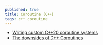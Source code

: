 ```yaml
---
published: true
title: Coroutine (C++)
tags: c++ coroutine
---
```

- [Writing custom C++20 coroutine systems](https://www.chiark.greenend.org.uk/~sgtatham/quasiblog/coroutines-c++20/)
- [The downsides of C++ Coroutines](https://reductor.dev/cpp/2023/08/10/the-downsides-of-coroutines.html)

